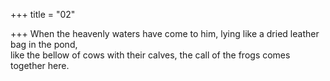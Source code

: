 +++
title = "02"

+++
When the heavenly waters have come to him, lying like a dried leather  bag in the pond,  
like the bellow of cows with their calves, the call of the frogs comes  
together here.  